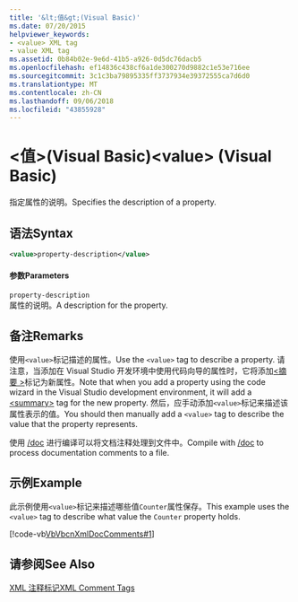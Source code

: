 ```yaml
---
title: '&lt;值&gt;(Visual Basic)'
ms.date: 07/20/2015
helpviewer_keywords:
- <value> XML tag
- value XML tag
ms.assetid: 0b84b02e-9e6d-41b5-a926-0d5dc76dacb5
ms.openlocfilehash: ef14836c438cf6a1de300270d9882c1e53e716ee
ms.sourcegitcommit: 3c1c3ba79895335ff3737934e39372555ca7d6d0
ms.translationtype: MT
ms.contentlocale: zh-CN
ms.lasthandoff: 09/06/2018
ms.locfileid: "43855928"
---
```

# <a name="ltvaluegt-visual-basic"></a><span data-ttu-id="95c88-102">&lt;值&gt;(Visual Basic)</span><span class="sxs-lookup"><span data-stu-id="95c88-102">&lt;value&gt; (Visual Basic)</span></span>
<span data-ttu-id="95c88-103">指定属性的说明。</span><span class="sxs-lookup"><span data-stu-id="95c88-103">Specifies the description of a property.</span></span>  
  
## <a name="syntax"></a><span data-ttu-id="95c88-104">语法</span><span class="sxs-lookup"><span data-stu-id="95c88-104">Syntax</span></span>  
  
```xml  
<value>property-description</value>  
```  
  
#### <a name="parameters"></a><span data-ttu-id="95c88-105">参数</span><span class="sxs-lookup"><span data-stu-id="95c88-105">Parameters</span></span>  
 `property-description`  
 <span data-ttu-id="95c88-106">属性的说明。</span><span class="sxs-lookup"><span data-stu-id="95c88-106">A description for the property.</span></span>  
  
## <a name="remarks"></a><span data-ttu-id="95c88-107">备注</span><span class="sxs-lookup"><span data-stu-id="95c88-107">Remarks</span></span>  
 <span data-ttu-id="95c88-108">使用`<value>`标记描述的属性。</span><span class="sxs-lookup"><span data-stu-id="95c88-108">Use the `<value>` tag to describe a property.</span></span> <span data-ttu-id="95c88-109">请注意，当添加在 Visual Studio 开发环境中使用代码向导的属性时，它将添加[\<摘要 >](../../../visual-basic/language-reference/xmldoc/summary.md)标记为新属性。</span><span class="sxs-lookup"><span data-stu-id="95c88-109">Note that when you add a property using the code wizard in the Visual Studio development environment, it will add a [\<summary>](../../../visual-basic/language-reference/xmldoc/summary.md) tag for the new property.</span></span> <span data-ttu-id="95c88-110">然后，应手动添加`<value>`标记来描述该属性表示的值。</span><span class="sxs-lookup"><span data-stu-id="95c88-110">You should then manually add a `<value>` tag to describe the value that the property represents.</span></span>  
  
 <span data-ttu-id="95c88-111">使用 [/doc](../../../visual-basic/reference/command-line-compiler/doc.md) 进行编译可以将文档注释处理到文件中。</span><span class="sxs-lookup"><span data-stu-id="95c88-111">Compile with [/doc](../../../visual-basic/reference/command-line-compiler/doc.md) to process documentation comments to a file.</span></span>  
  
## <a name="example"></a><span data-ttu-id="95c88-112">示例</span><span class="sxs-lookup"><span data-stu-id="95c88-112">Example</span></span>  
 <span data-ttu-id="95c88-113">此示例使用`<value>`标记来描述哪些值`Counter`属性保存。</span><span class="sxs-lookup"><span data-stu-id="95c88-113">This example uses the `<value>` tag to describe what value the `Counter` property holds.</span></span>  
  
 [!code-vb[VbVbcnXmlDocComments#1](../../../visual-basic/language-reference/xmldoc/codesnippet/VisualBasic/value_1.vb)]  
  
## <a name="see-also"></a><span data-ttu-id="95c88-114">请参阅</span><span class="sxs-lookup"><span data-stu-id="95c88-114">See Also</span></span>  
 [<span data-ttu-id="95c88-115">XML 注释标记</span><span class="sxs-lookup"><span data-stu-id="95c88-115">XML Comment Tags</span></span>](../../../visual-basic/language-reference/xmldoc/index.md)

